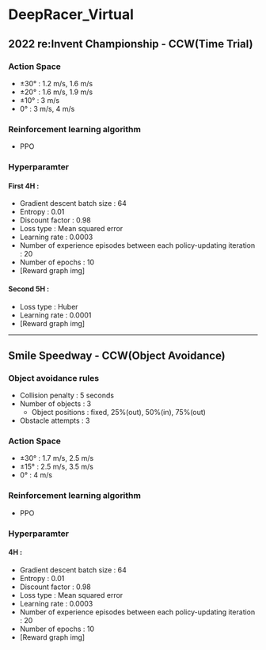# DeepRacer_Virtual


## 2022 re:Invent Championship - CCW(Time Trial)
### Action Space
- ±30° : 1.2 m/s, 1.6 m/s
- ±20° : 1.6 m/s, 1.9 m/s
- ±10° : 3 m/s
- 0° : 3 m/s, 4 m/s

### Reinforcement learning algorithm
- PPO

### Hyperparamter
#### First 4H : 
- Gradient descent batch size : 64
- Entropy : 0.01
- Discount factor : 0.98
- Loss type : Mean squared error
- Learning rate : 0.0003
- Number of experience episodes between each policy-updating iteration : 20
- Number of epochs : 10
- [Reward graph img]
  

#### Second 5H : 
- Loss type : Huber
- Learning rate : 0.0001
- [Reward graph img]

---

## Smile Speedway - CCW(Object Avoidance)
### Object avoidance rules
- Collision penalty : 5 seconds
- Number of objects : 3
  - Object positions : fixed, 25%(out), 50%(in), 75%(out)
- Obstacle attempts : 3



### Action Space
- ±30° : 1.7 m/s, 2.5 m/s
- ±15° : 2.5 m/s, 3.5 m/s
- 0° : 4 m/s

### Reinforcement learning algorithm
- PPO

### Hyperparamter
#### 4H : 
- Gradient descent batch size : 64
- Entropy : 0.01
- Discount factor : 0.98
- Loss type : Mean squared error
- Learning rate : 0.0003
- Number of experience episodes between each policy-updating iteration : 20
- Number of epochs : 10
- [Reward graph img]
  



